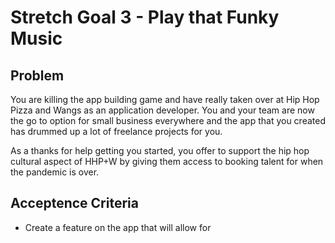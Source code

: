 # Stretch Goal 3 - Play that Funky Music

## Problem
You are killing the app building game and have really taken over at Hip Hop Pizza and Wangs as an application developer. You and your team are now the go to option for small business everywhere and the app that you created has drummed up a lot of freelance projects for you.

As a thanks for help getting you started, you offer to support the hip hop cultural aspect of HHP+W by giving them access to booking talent for when the pandemic is over.


## Acceptence Criteria
* Create a feature on the app that will allow for 
